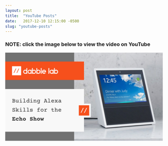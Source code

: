 ```yaml
---
layout: post
title:  "YouTube Posts"
date:   2017-12-10 12:15:00 -0500
slug: "youtube-posts"
---
```


### NOTE: click the image below to view the video on YouTube
[![Creating your first Amazon Alexa Skill in about 11-minutes](/img/video-thumb.jpg)](http://www.youtube.com/watch?v=kxdmkz9JWQA)
